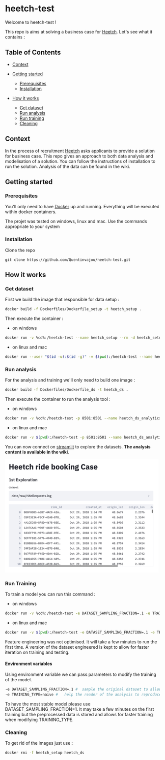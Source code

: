 # heetch-test

Welcome to heetch-test !



This repo is aims at solving a business case for [Heetch](https://www.heetch.com/fr). Let's see what it contains :



Table of Contents
-----------------

  * [Context](#context)
  * [Getting started](#getting-started)
    * [Prerequisites](#prerequisites)
    * [Installation](#installation)
    
  * [How it works](#how-it-works)
    * [Get dataset](#get-dataset)
    * [Run analysis](#run-analysis)
    * [Run training](#run-training)
    * [Cleaning](#cleaning)



## Context

In the process of recruitment [Heetch](https://www.heetch.com/fr) asks applicants to provide a solution for business case. This repo gives an approach to both data analysis and modelisation of a solution. You can follow the instructions of installation to run the solution. Analysis of the data can be found in the wiki.



## Getting started

### Prerequisites

You'll only need to have [Docker](https://www.docker.com/) up and running. Everything will be executed within docker containers.

The projet was tested on windows, linux and mac. Use the commands appropriate to your system

### Installation

Clone the repo

```
git clone https://github.com/Quentinvajou/heetch-test.git
```



## How it works

### Get dataset

First we build the image that responsible for data setup :

```bash
docker build -f Dockerfiles/Dockerfile_setup -t heetch_setup .
```



Then execute the container :

* on windows

```bash
docker run -v %cd%:/heetch-test --name heetch_setup --rm -d heetch_setup
```

* on linux and mac

```bash
docker run --user "$(id -u):$(id -g)" -v $(pwd):/heetch-test --name heetch_setup --rm -d heetch_setup
```



### Run analysis

For the analysis and training we'll only need to build one image :

```bash
docker build -f Dockerfiles/Dockerfile_ds -t heetch_ds .
```



Then execute the container to run the analysis tool :

* on windows

```bash
docker run -v %cd%:/heetch-test -p 8501:8501 --name heetch_ds_analytics --rm -d heetch_ds streamlit run src/analytics/__main__.py
```

* on linux and mac

```bash
docker run -v $(pwd):/heetch-test -p 8501:8501 --name heetch_ds_analytics --rm -d heetch_ds streamlit run src/analytics/__main__.py
```

You can now connect on [streamlit](http://localhost:8501/) to explore the datasets. **The analysis content is available in the wiki**.

<img src="https://github.com/Quentinvajou/heetch-test/blob/master/img/streamlit_1.png" width="500">

### Run Training

To train a model you can run this command :

* on windows

```bash
docker run -v %cd%:/heetch-test -e DATASET_SAMPLING_FRACTION=.1 -e TRAINING_TYPE=naive --name heetch_ds_training --rm -ti heetch_ds python src/modeling/__main__.py
```

* on linux and mac

```bash
docker run -v $(pwd):/heetch-test -e DATASET_SAMPLING_FRACTION=.1 -e TRAINING_TYPE=naive --name heetch_ds_training --rm -ti heetch_ds python src/modeling/__main__.py
```

Feature engineering was not optimised. It will take a few minutes to run the first time. A version of the dataset engineered is kept to allow for faster iteration on training and testing.

#### Environment variables

Using environment variable we can pass parameters to modify the training of the model. 

```bash
-e DATASET_SAMPLING_FRACTION=.1 #  sample the original dataset to allow for faster training. ]0,1]
-e TRAINING_TYPE=naive #   help the reader of the analysis to reproduce the different steps of the modelisation. [naive, version_2, version_3]
```

To have the most stable model please use DATASET_SAMPLING_FRACTION=1. It may take a few minutes on the first training but the preprocessed data is stored and allows for faster training when modifying TRAINING_TYPE.

### Cleaning

To get rid of the images just use :

```bash
docker rmi -f heetch_setup heetch_ds
```

 

